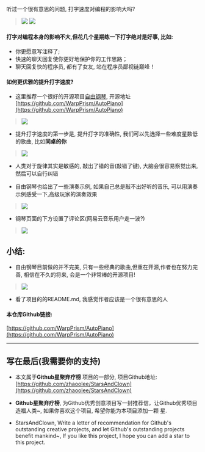 听过一个很有意思的问题, 打字速度对编程的影响大吗?
> ![](https://upload-images.jianshu.io/upload_images/3203841-1770bb1a826acbe5.png?imageMogr2/auto-orient/strip%7CimageView2/2/w/1240)
> ![](https://upload-images.jianshu.io/upload_images/3203841-2c5e1b3bc6972b2e.png?imageMogr2/auto-orient/strip%7CimageView2/2/w/1240)

#### 打字对编程本身的影响不大,但花几个星期练一下打字绝对是好事, 比如:
- 你更愿意写注释了;
- 快速的聊天回复使你更好地保护你的工作思路；
- 聊天回复快的程序员, 都有了女友, 站在程序员鄙视链巅峰！

#### 如何更优雅的提升打字速度?

- 这里推荐一个很好的开源项目[自由钢琴](http://crystalworld.gitee.io/qpiano/#/), 开源地址[https://github.com/WarpPrism/AutoPiano](https://github.com/WarpPrism/AutoPiano)
> ![](https://upload-images.jianshu.io/upload_images/3203841-a187cccfef91eca9.png?imageMogr2/auto-orient/strip%7CimageView2/2/w/1240)
- 提升打字速度的第一步是, 提升打字的准确性, 我们可以先选择一些难度星数低的歌曲, 比如**同桌的你**
> ![](https://upload-images.jianshu.io/upload_images/3203841-dc958a4502e66ab3.gif?imageMogr2/auto-orient/strip)

- 人类对于旋律其实是敏感的, 敲出了错的音(敲错了键), 大脑会很容易察觉出来,然后可以自行纠错

- 自由钢琴也给出了一些演奏示例, 如果自己总是敲不出好听的音乐, 可以用演奏示例感受一下,高级玩家的演奏效果
> ![](https://upload-images.jianshu.io/upload_images/3203841-84c43ef6037dc38e.gif?imageMogr2/auto-orient/strip)

- 钢琴页面的下方设置了评论区(网易云音乐用户走一波?)
> ![](https://upload-images.jianshu.io/upload_images/3203841-15da60b731c814e3.gif?imageMogr2/auto-orient/strip)

## 小结:
- 自由钢琴目前做的并不完美, 只有一些经典的歌曲,但重在开源,作者也在努力完善, 相信在不久的将来, 会是一个非常棒的开源项目!
> ![](https://upload-images.jianshu.io/upload_images/3203841-ed227e724d13abf1.png?imageMogr2/auto-orient/strip%7CimageView2/2/w/1240)
- 看了项目的的README.md, 我感觉作者应该是一个很有意思的人

#### 本仓库Github链接: 
[https://github.com/WarpPrism/AutoPiano](https://github.com/WarpPrism/AutoPiano)


---


## 写在最后(我需要你的支持)
- 本文属于**Github星聚弃疗榜** 项目的一部分, 项目Github地址: [https://github.com/zhaoolee/StarsAndClown](https://github.com/zhaoolee/StarsAndClown)
- **Github星聚弃疗榜**, 为Github优秀创意项目写一封推荐信，让Github优秀项目造福人类~, 如果你喜欢这个项目, 希望你能为本项目添加一颗 星.

- StarsAndClown, Write a letter of recommendation for Github's outstanding creative projects, and let Github's outstanding projects benefit mankind~, If you like this project, I hope you can add a star  to this project.



